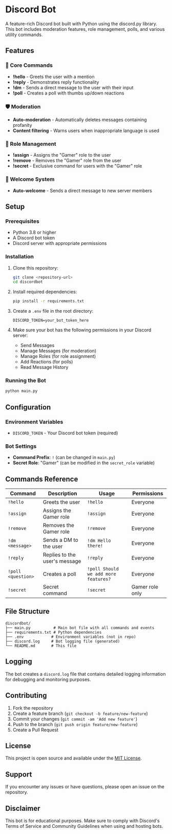 # Discord Bot

A feature-rich Discord bot built with Python using the discord.py library. This bot includes moderation features, role management, polls, and various utility commands.

## Features

### 🤖 Core Commands

- **!hello** - Greets the user with a mention
- **!reply** - Demonstrates reply functionality
- **!dm** - Sends a direct message to the user with their input
- **!poll** - Creates a poll with thumbs up/down reactions

### 🛡️ Moderation

- **Auto-moderation** - Automatically deletes messages containing profanity
- **Content filtering** - Warns users when inappropriate language is used

### 👥 Role Management

- **!assign** - Assigns the "Gamer" role to the user
- **!remove** - Removes the "Gamer" role from the user
- **!secret** - Exclusive command for users with the "Gamer" role

### 🎉 Welcome System

- **Auto-welcome** - Sends a direct message to new server members

## Setup

### Prerequisites

- Python 3.8 or higher
- A Discord bot token
- Discord server with appropriate permissions

### Installation

1. Clone this repository:

   ```bash
   git clone <repository-url>
   cd discordbot
   ```

2. Install required dependencies:

   ```bash
   pip install -r requirements.txt
   ```

3. Create a `.env` file in the root directory:

   ```env
   DISCORD_TOKEN=your_bot_token_here
   ```

4. Make sure your bot has the following permissions in your Discord server:
   - Send Messages
   - Manage Messages (for moderation)
   - Manage Roles (for role assignment)
   - Add Reactions (for polls)
   - Read Message History

### Running the Bot

```bash
python main.py
```

## Configuration

### Environment Variables

- `DISCORD_TOKEN` - Your Discord bot token (required)

### Bot Settings

- **Command Prefix**: `!` (can be changed in `main.py`)
- **Secret Role**: "Gamer" (can be modified in the `secret_role` variable)

## Commands Reference

| Command            | Description                   | Usage                                | Permissions     |
| ------------------ | ----------------------------- | ------------------------------------ | --------------- |
| `!hello`           | Greets the user               | `!hello`                             | Everyone        |
| `!assign`          | Assigns the Gamer role        | `!assign`                            | Everyone        |
| `!remove`          | Removes the Gamer role        | `!remove`                            | Everyone        |
| `!dm <message>`    | Sends a DM to the user        | `!dm Hello there!`                   | Everyone        |
| `!reply`           | Replies to the user's message | `!reply`                             | Everyone        |
| `!poll <question>` | Creates a poll                | `!poll Should we add more features?` | Everyone        |
| `!secret`          | Secret command                | `!secret`                            | Gamer role only |

## File Structure

```
discordbot/
├── main.py          # Main bot file with all commands and events
├── requirements.txt # Python dependencies
├── .env            # Environment variables (not in repo)
├── discord.log     # Bot logging file (generated)
└── README.md       # This file
```

## Logging

The bot creates a `discord.log` file that contains detailed logging information for debugging and monitoring purposes.

## Contributing

1. Fork the repository
2. Create a feature branch (`git checkout -b feature/new-feature`)
3. Commit your changes (`git commit -am 'Add new feature'`)
4. Push to the branch (`git push origin feature/new-feature`)
5. Create a Pull Request

## License

This project is open source and available under the [MIT License](LICENSE).

## Support

If you encounter any issues or have questions, please open an issue on the repository.

## Disclaimer

This bot is for educational purposes. Make sure to comply with Discord's Terms of Service and Community Guidelines when using and hosting bots.
